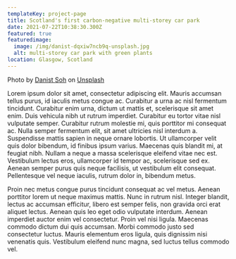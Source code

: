 ```yaml
---
templateKey: project-page
title: Scotland's first carbon-negative multi-storey car park
date: 2021-07-22T10:38:30.300Z
featured: true
featuredimage:
  image: /img/danist-dqxiw7ncb9q-unsplash.jpg
  alt: multi-storey car park with green plants
location: Glasgow, Scotland
---
```

Photo by [Danist Soh](https://unsplash.com/@danist07?utm_source=unsplash&utm_medium=referral&utm_content=creditCopyText) on [Unsplash](https://unsplash.com/collections/kDVcVtpJNeA/urban-garden?utm_source=unsplash&utm_medium=referral&utm_content=creditCopyText)

Lorem ipsum dolor sit amet, consectetur adipiscing elit. Mauris accumsan tellus purus, id iaculis metus congue ac. Curabitur a urna ac nisl fermentum tincidunt. Curabitur enim urna, dictum ut mattis et, scelerisque sit amet enim. Duis vehicula nibh ut rutrum imperdiet. Curabitur eu tortor vitae nisl vulputate semper. Curabitur rutrum molestie mi, quis porttitor mi consequat ac. Nulla semper fermentum elit, sit amet ultricies nisl interdum a. Suspendisse mattis sapien in neque ornare lobortis. Ut ullamcorper velit quis dolor bibendum, id finibus ipsum varius. Maecenas quis blandit mi, at feugiat nibh. Nullam a neque a massa scelerisque eleifend vitae nec est. Vestibulum lectus eros, ullamcorper id tempor ac, scelerisque sed ex. Aenean semper purus quis neque facilisis, ut vestibulum elit consequat. Pellentesque vel neque iaculis, rutrum dolor in, bibendum metus.

Proin nec metus congue purus tincidunt consequat ac vel metus. Aenean porttitor lorem ut neque maximus mattis. Nunc in rutrum nisl. Integer blandit, lectus ac accumsan efficitur, libero est semper felis, non gravida orci erat aliquet lectus. Aenean quis leo eget odio vulputate interdum. Aenean imperdiet auctor enim vel consectetur. Proin vel nisi ligula. Maecenas commodo dictum dui quis accumsan. Morbi commodo justo sed consectetur luctus. Mauris elementum eros ligula, quis dignissim nisi venenatis quis. Vestibulum eleifend nunc magna, sed luctus tellus commodo vel.
